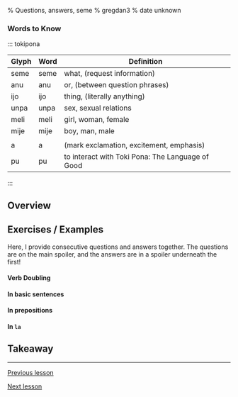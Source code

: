 % Questions, answers, seme
% gregdan3
% date unknown

### Words to Know

::: tokipona

| Glyph | Word | Definition                                       |
| ----- | ---- | ------------------------------------------------ |
| seme  | seme | what, (request information)                      |
| anu   | anu  | or, (between question phrases)                   |
| ijo   | ijo  | thing, (literally anything)                      |
| unpa  | unpa | sex, sexual relations                            |
| meli  | meli | girl, woman, female                              |
| mije  | mije | boy, man, male                                   |
|       |      |                                                  |
| a     | a    | (mark exclamation, excitement, emphasis)         |
| pu    | pu   | to interact with Toki Pona: The Language of Good |

:::

## Overview

## Exercises / Examples

Here, I provide consecutive questions and answers together. The questions are on the main spoiler, and the answers are in a spoiler underneath the first!

#### Verb Doubling

#### In basic sentences

#### In prepositions

#### In `la`

## Takeaway

---

[Previous lesson](./la.html)

[Next lesson](./pini.html)

